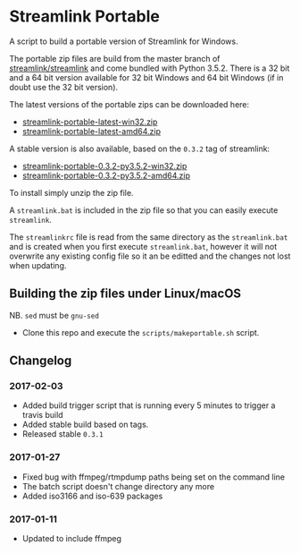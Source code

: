 # Streamlink Portable
A script to build a portable version of Streamlink for Windows.

The portable zip files are build from the master branch of [streamlink/streamlink](https://github.com/streamlink/streamlink) and come bundled with Python 3.5.2. There is a 32 bit and a 64 bit version available for 32 bit Windows and 64 bit Windows (if in doubt use the 32 bit version).

The latest versions of the portable zips can be downloaded here:
- [streamlink-portable-latest-win32.zip](https://s3.amazonaws.com/streamlink-portable/nightly/streamlink-portable-latest-win32.zip)
- [streamlink-portable-latest-amd64.zip](https://s3.amazonaws.com/streamlink-portable/nightly/streamlink-portable-latest-amd64.zip)

A stable version is also available, based on the `0.3.2` tag of streamlink:
- [streamlink-portable-0.3.2-py3.5.2-win32.zip](https://s3.amazonaws.com/streamlink-portable/stable/streamlink-portable-0.3.2-py3.5.2-win32.zip)
- [streamlink-portable-0.3.2-py3.5.2-amd64.zip](https://s3.amazonaws.com/streamlink-portable/stable/streamlink-portable-0.3.2-py3.5.2-amd64.zip)

To install simply unzip the zip file.

A `streamlink.bat` is included in the zip file so that you can easily execute `streamlink`. 

The `streamlinkrc` file is read from the same directory as the `streamlink.bat` and is created when you first execute `streamlink.bat`, however it will not overwrite any existing config file so it an be editted and the changes not lost when updating.  

## Building the zip files under Linux/macOS

NB. `sed` must be `gnu-sed`

- Clone this repo and execute the `scripts/makeportable.sh` script. 


## Changelog

### 2017-02-03

 * Added build trigger script that is running every 5 minutes to trigger a travis build
 * Added stable build based on tags.
 * Released stable `0.3.1`

### 2017-01-27

 * Fixed bug with ffmpeg/rtmpdump paths being set on the command line
 * The batch script doesn't change directory any more
 * Added iso3166 and iso-639 packages 

### 2017-01-11

 * Updated to include ffmpeg
